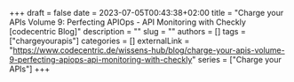 +++ 
draft = false
date = 2023-07-05T00:43:38+02:00
title = "Charge your APIs Volume 9: Perfecting APIOps - API Monitoring with Checkly [codecentric Blog]"
description = ""
slug = ""
authors = []
tags = ["chargeyourapis"]
categories = []
externalLink = "https://www.codecentric.de/wissens-hub/blog/charge-your-apis-volume-9-perfecting-apiops-api-monitoring-with-checkly"
series = ["Charge your APIs"]
+++
